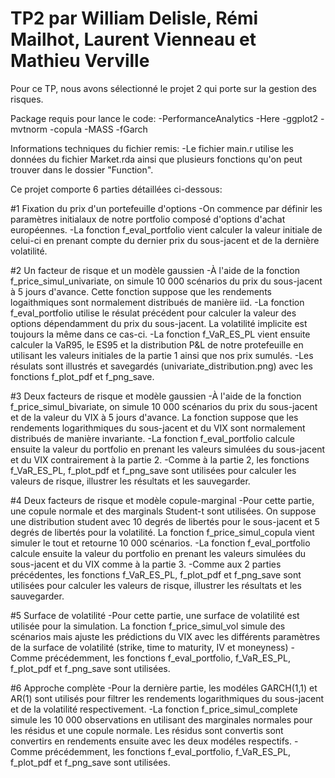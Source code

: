 
# TP2 par William Delisle, Rémi Mailhot, Laurent Vienneau et Mathieu Verville

Pour ce TP, nous avons sélectionné le projet 2 qui porte sur la gestion des risques. 

Package requis pour lance le code:
-PerformanceAnalytics
-Here
-ggplot2
-mvtnorm
-copula
-MASS
-fGarch

Informations techniques du fichier remis:
-Le fichier main.r utilise les données du fichier Market.rda ainsi que plusieurs fonctions qu'on peut trouver dans le dossier "Function".

Ce projet comporte 6 parties détaillées ci-dessous:


#1 Fixation du prix d'un portefeuille d'options
-On commence par définir les paramètres initialaux de notre portfolio composé d'options d'achat européennes.
-La fonction f_eval_portfolio vient calculer la valeur initiale de celui-ci en prenant compte du dernier prix du sous-jacent et de la dernière volatilité.

#2 Un facteur de risque et un modèle gaussien
-À l'aide de la fonction f_price_simul_univariate, on simule 10 000 scénarios du prix du sous-jacent à 5 jours d'avance. Cette fonction suppose que les rendements logaithmiques sont normalement distribués de manière iid.
-La fonction f_eval_portfolio utilise le résulat précédent pour calculer la valeur des options dépendamment du prix du sous-jacent. La volatilité implicite est toujours la même dans ce cas-ci.
-La fonction f_VaR_ES_PL vient ensuite calculer la VaR95, le ES95 et la distribution P&L de notre protefeuille en utilisant les valeurs initiales de la partie 1 ainsi que nos prix sumulés.
-Les résulats sont illustrés et savegardés (univariate_distribution.png) avec les fonctions f_plot_pdf et f_png_save.

#3 Deux facteurs de risque et modèle gaussien
-À l'aide de la fonction f_price_simul_bivariate, on simule 10 000 scénarios du prix du sous-jacent et de la valeur du VIX à 5 jours d'avance. La fonction suppose que les rendements logarithmiques du sous-jacent et du VIX sont normalement distribués de manière invariante.
-La fonction f_eval_portfolio calcule ensuite la valeur du portfolio en prenant les valeurs simulées du sous-jacent et du VIX contrairement à la partie 2.
-Comme à la partie 2, les fonctions f_VaR_ES_PL, f_plot_pdf et f_png_save sont utilisées pour calculer les valeurs de risque, illustrer les résultats et les sauvegarder.

#4 Deux facteurs de risque et modèle copule-marginal
-Pour cette partie, une copule normale et des marginals Student-t sont utilisées. On suppose une distribution student avec 10 degrés de libertés pour le sous-jacent et 5 degrés de libertés pour la volatilité. La fonction f_price_simul_copula vient simuler le tout et retourne 10 000 scénarios.
-La fonction f_eval_portfolio calcule ensuite la valeur du portfolio en prenant les valeurs simulées du sous-jacent et du VIX comme à la partie 3.
-Comme aux 2 parties précédentes, les fonctions f_VaR_ES_PL, f_plot_pdf et f_png_save sont utilisées pour calculer les valeurs de risque, illustrer les résultats et les sauvegarder.


#5 Surface de volatilité
-Pour cette partie, une surface de volatilité est utilisée pour la simulation. La fonction f_price_simul_vol simule des scénarios mais ajuste les prédictions du VIX avec les différents paramètres de la surface de volatilité (strike, time to maturity, IV et moneyness)
-Comme précédemment, les fonctions f_eval_portfolio, f_VaR_ES_PL, f_plot_pdf et f_png_save sont utilisées.

#6 Approche complète
-Pour la dernière partie, les modéles GARCH(1,1) et AR(1) sont utilisés pour filtrer les rendements logarithmiques du sous-jacent et de la volatilité respectivement. 
-La fonction f_price_simul_complete simule les 10 000 observations en utilisant des marginales normales pour les résidus et une copule normale. Les résidus sont convertis sont convertirs en rendements ensuite avec les deux modéles respectifs.
-Comme précédemment, les fonctions f_eval_portfolio, f_VaR_ES_PL, f_plot_pdf et f_png_save sont utilisées.


